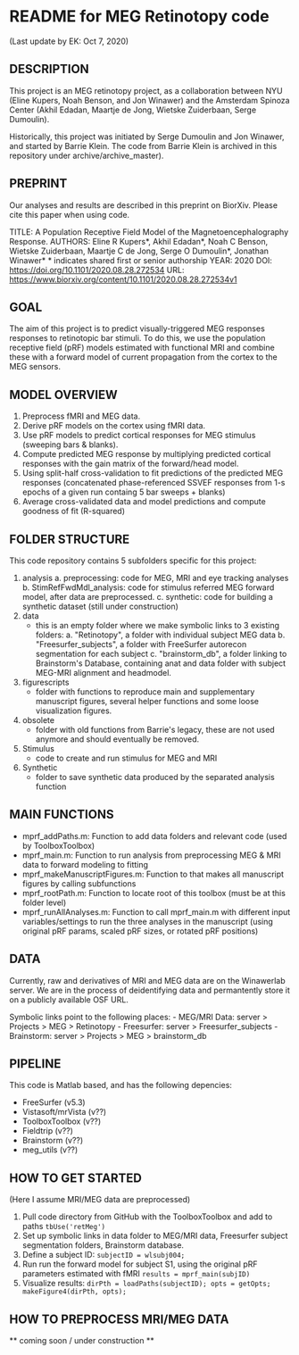 # README for MEG Retinotopy code

(Last update by EK: Oct 7, 2020)

## DESCRIPTION
This project is an MEG retinotopy project, as a collaboration between 
NYU (Eline Kupers, Noah Benson, and Jon Winawer) and the Amsterdam Spinoza Center 
(Akhil Edadan, Maartje de Jong, Wietske Zuiderbaan, Serge Dumoulin).

Historically, this project was initiated by Serge Dumoulin and Jon Winawer, and started by Barrie Klein.
The code from Barrie Klein is archived in this repository under archive/archive_master).


## PREPRINT
Our analyses and results are described in this preprint on BiorXiv. Please cite this paper when using code.

TITLE:		A Population Receptive Field Model of the Magnetoencephalography Response.
AUTHORS:	Eline R Kupers\*, Akhil Edadan\*,  Noah C Benson, Wietske Zuiderbaan, Maartje C de Jong, Serge O Dumoulin\*, Jonathan Winawer\*
\* indicates shared first or senior authorship
YEAR:		2020
DOI:		https://doi.org/10.1101/2020.08.28.272534
URL: 		https://www.biorxiv.org/content/10.1101/2020.08.28.272534v1


## GOAL
The aim of this project is to predict visually-triggered MEG responses responses to retinotopic bar stimuli. To do this, we use the population receptive field (pRF) models estimated with functional MRI and combine these with a forward model of current propagation from the cortex to the MEG sensors. 


## MODEL OVERVIEW
1. Preprocess fMRI and MEG data.
2. Derive pRF models on the cortex using fMRI data.
3. Use pRF models to predict cortical responses for MEG stimulus (sweeping bars & blanks).
4. Compute predicted MEG response by multiplying predicted cortical responses with the gain matrix of the forward/head model.
5. Using split-half cross-validation to fit predictions of the predicted MEG responses (concatenated phase-referenced SSVEF responses from 1-s epochs of a given run containg 5 bar sweeps + blanks)
6. Average cross-validated data and model predictions and compute goodness of fit (R-squared) 


## FOLDER STRUCTURE
This code repository contains 5 subfolders specific for this project:
1. analysis
	a. preprocessing:  			code for MEG, MRI and eye tracking analyses
	b. StimRefFwdMdl_analysis:  code for stimulus referred MEG forward model, after data are preprocessed.
	c. synthetic:   			code for building a synthetic dataset (still under construction)		
2. data
	- this is an empty folder where we make symbolic links to 3 existing folders:
		a. "Retinotopy", a folder with individual subject MEG data
		b. "Freesurfer_subjects", a folder with FreeSurfer autorecon segmentation for each subject
		c. "brainstorm_db", a folder linking to Brainstorm's Database, containing anat and data folder with subject MEG-MRI alignment and headmodel.
3. figurescripts
	- folder with functions to reproduce main and supplementary manuscript figures, several helper functions and some loose visualization figures.
4. obsolete
	- folder with old functions from Barrie's legacy, these are not used anymore and should eventually be removed.
5. Stimulus
	- code to create and run stimulus for MEG and MRI
6. Synthetic
	- folder to save synthetic data produced by the separated analysis function

## MAIN FUNCTIONS
- mprf_addPaths.m: 				Function to add data folders and relevant code (used by ToolboxToolbox)
- mprf_main.m:					Function to run analysis from preprocessing MEG & MRI data to forward modeling to fitting
- mprf_makeManuscriptFigures.m:	Function to that makes all manuscript figures by calling subfunctions
- mprf_rootPath.m: 				Function to locate root of this toolbox (must be at this folder level)
- mprf_runAllAnalyses.m:		Function to call mprf_main.m with different input variables/settings to run the three analyses in the manuscript (using original pRF params, scaled pRF sizes, or rotated pRF positions)


## DATA 
Currently, raw and derivatives of MRI and MEG data are on the Winawerlab server.
We are in the process of deidentifying data and permantently store it on a publicly available OSF URL.

Symbolic links point to the following places:
	- MEG/MRI Data: server > Projects > MEG > Retinotopy
	- Freesurfer:   server > Freesurfer_subjects
	- Brainstorm: 	server > Projects > MEG > brainstorm_db


## PIPELINE
This code is Matlab based, and has the following depencies:
- FreeSurfer (v5.3)
- Vistasoft/mrVista (v??)
- ToolboxToolbox (v??)
- Fieldtrip (v??)
- Brainstorm (v??)
- meg_utils (v??)


## HOW TO GET STARTED
(Here I assume MRI/MEG data are preprocessed)

1. Pull code directory from GitHub with the ToolboxToolbox and add to paths
`tbUse('retMeg')`
2. Set up symbolic links in data folder to MEG/MRI data, Freesurfer subject segmentation folders, Brainstorm database.
3. Define a subject ID:
`subjectID = wlsubj004;`
4. Run run the forward model for subject S1, using the original pRF parameters estimated with fMRI
`results = mprf_main(subjID)`
5. Visualize results:
 `dirPth = loadPaths(subjectID); opts = getOpts; makeFigure4(dirPth, opts);`



## HOW TO PREPROCESS MRI/MEG DATA
** coming soon / under construction **
